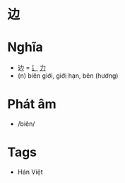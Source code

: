 # 边

# Nghĩa
* 边 = [辶](辶.md) [力](力.md)
* (n) biên giới, giới hạn, bên (hướng)

# Phát âm
* /biên/

# Tags
* Hán Việt

<script>window.HANZI_FIELD='边';</script>
